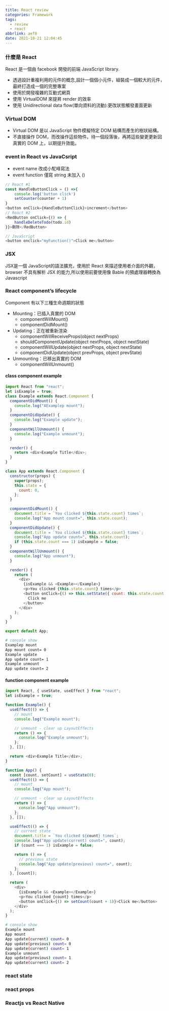 ```yaml
---
title: React review
categories: Framework
tags:
  - review
  - react
abbrlink: aef8
date: 2021-10-21 12:04:45
---
```


### 什麼是 React
React 是一個由 facebook 開發的前端 JavaScript library.
+ 透過設計重複利用的元件的概念,設計一個個小元件，組裝成一個較大的元件，最終打造成一個的完整專案
+ 使用於開發複雜的互動式網頁
+ 使用 VirtualDOM 來提昇 render 的效率
+ 使用  Unidirectional data flow(單向資料的流動):更改狀態觸發畫面更新


<!--more-->

### Virtual DOM
+ Virtual DOM 是以 JavaScript 物件模擬特定 DOM 結構而產生的樹狀結構。
+ 不直接操作 DOM，而改操作這些物件。待一個段落後，再將這些變更更新回真實的 DOM 上，以期提升效能。

### event in React vs JavaCsript
+ event name 改成小駝峰寫法
+ event function 僅寫 string 未加入 ()
``` js
// React #1 
const HandleButtonClick = () =>{
	console.log('button click')
	setCounter(counter + 1)
}
<button onClick={HandleButtonClick}>increment</button>
// React #2
<RedButton onClick={() => {
	handleDeleteTodo(todo.id)
}}>刪除</RedButton>

// JavaScript
<button onclick="myFunction()">Click me</button>
```

### JSX
JSX是一個 JavaScript的語法擴充，使用於 React 來描述使用者介面的外觀，browser 不具有解析 JSX 的能力,所以使用前要使用像 Bable 的預處理器轉換為 Javascript

### React component’s lifecycle
Component 有以下三種生命週期的狀態 
+ Mounting：已插入真實的 DOM
	+ componentWillMount()
	+ componentDidMount()
+ Updating：正在被重新渲染
	+ componentWillReceiveProps(object nextProps)
	+ shouldComponentUpdate(object nextProps, object nextState)
	+ componentWillUpdate(object nextProps, object nextState)
	+ componentDidUpdate(object prevProps, object prevState)
+ Unmounting：已移出真實的 DOM
	+ componentWillUnmount()

#### class component example 
``` js
import React from "react";
let isExample = true;
class Example extends React.Component {
  componentDidMount() {
    console.log("AExamplep mount");
  }
  componentDidUpdate() {
    console.log("Example update");
  }
  componentWillUnmount() {
    console.log("Example unmount");
  }

  render() {
    return <div>Example Title</div>;
  }
}

class App extends React.Component {
  constructor(props) {
    super(props);
    this.state = {
      count: 0,
    };
  }

  componentDidMount() {
    document.title = `You clicked ${this.state.count} times`;
    console.log("App mount count=", this.state.count);
  }
  componentDidUpdate() {
    document.title = `You clicked ${this.state.count} times`;
    console.log("App update count=", this.state.count);
    if (this.state.count === 1) isExample = false;
  }
  componentWillUnmount() {
    console.log("App unmount");
  }

  render() {
    return (
      <div>
        {isExample && <Example></Example>}
        <p>You clicked {this.state.count} times</p>
        <button onClick={() => this.setState({ count: this.state.count + 1 })}>
          Click me
        </button>
      </div>
    );
  }
}

export default App;
```

``` bash
# console show
Examplep mount
App mount count= 0
Example update
App update count= 1
Example unmount
App update count= 2
```

#### function component example 
``` js
import React, { useState, useEffect } from "react";
let isExample = true;

function Example() {
  useEffect(() => {
    // mount
    console.log("Example mount");

    // unmount - clear up LayoutEffects
    return () => {
      console.log("Example unmount");
    };
  }, []);

  return <div>Example Title</div>;
}

function App() {
  const [count, setCount] = useState(0);
  useEffect(() => {
    // mount
    console.log("App mount");

    // unmount - clear up LayoutEffects
    return () => {
      console.log("App unmount");
    };
  }, []);

  useEffect(() => {
    // current state
    document.title = `You clicked ${count} times`;
    console.log("App update(current) count=", count);
    if (count === 1) isExample = false;

    return () => {
      // previous state
      console.log("App update(previous) count=", count);
    };
  }, [count]);

  return (
    <div>
      {isExample && <Example></Example>}
      <p>You clicked {count} times</p>
      <button onClick={() => setCount(count + 1)}>Click me</button>
    </div>
  );
}
``` 

``` bash
# console show
Example mount
App mount
App update(current) count= 0
App update(previous) count= 0
App update(current) count= 1
Example unmount
App update(previous) count= 1
App update(current) count= 2
```

### react state

### react props 

### Reactjs vs React Native
